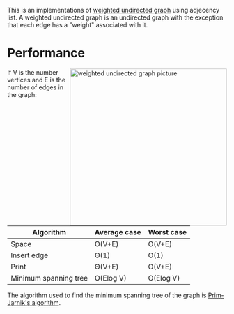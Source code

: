 This is an implementations of [weighted undirected graph](https://www.codewars.com/kata/5aaea7a25084d71006000082) using adjecency list. A weighted undirected graph is an undirected graph with the exception that each edge has a "weight" associated with it.

# Performance
<img align="right" width=360 alt="weighted undirected graph picture" src="https://study.com/cimages/multimages/16/weighted_graph4176817323068517144.png">

If V is the number vertices and E is the number of edges in the graph:

Algorithm             | Average case | Worst case
---------------       | ---------    | ----------
Space	              | Θ(V+E)       | O(V+E)
Insert edge           | Θ(1)	     | O(1)
Print	              | Θ(V+E)	     | O(V+E)
Minimum spanning tree | O(Elog V)    | O(Elog V)

The algorithm used to find the minimum spanning tree of the graph is [Prim-Jarnik's algorithm](https://en.wikipedia.org/wiki/Prim%27s_algorithm).
